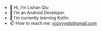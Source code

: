 - 👋 Hi, I’m Lishan Qiu
- 👀 I’m an Android Developer.
- 🌱 I’m currently learning Kotlin.
- 📫 How to reach me: yozyyyqls@gmail.com

<!---
yozyyyqls/yozyyyqls is a ✨ special ✨ repository because its `README.md` (this file) appears on your GitHub profile.
You can click the Preview link to take a look at your changes.
--->
